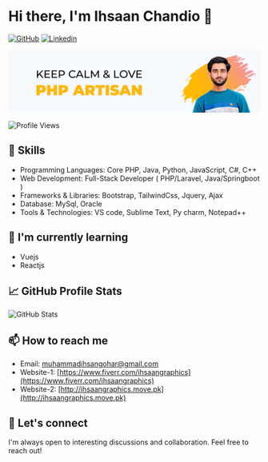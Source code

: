 <!-- Your Name or Username -->
# Hi there, I'm Ihsaan Chandio 👋

<!-- Your Professional Links -->
[![GitHub](https://img.shields.io/github/followers/ihsaan-20?label=Follow&style=social)](https://github.com/ihsaan-20)
[![Linkedin](https://img.shields.io/badge/-Ihsaan_Chandio-blue?style=flat&logo=Linkedin&logoColor=white&link=https://www.linkedin.com/in/muhammad-ihsan-gohar-chandio-20aa11a5/)](https://www.linkedin.com/in/muhammad-ihsan-gohar-chandio-20aa11a5/)


<!-- Your Banner Image -->
![Banner](https://github.com/Ihsaan-20/Ihsaan-20/blob/main/git.png)
<!-- GitHub Profile Views Counter -->
![Profile Views](https://komarev.com/ghpvc/?username=Ihsaan-20)

## 🚀 Skills

<!-- Your top skills -->
- Programming Languages: Core PHP, Java, Python, JavaScript, C#, C++
- Web Development: Full-Stack Developer ( PHP/Laravel, Java/Springboot )
- Frameworks & Libraries: Bootstrap, TailwindCss, Jquery, Ajax
- Database: MySql, Oracle
- Tools & Technologies: VS code, Sublime Text, Py charm, Notepad++

## 🌱 I'm currently learning

<!-- Areas or technologies you are currently learning about -->
- Vuejs
- Reactjs


## 📈 GitHub Profile Stats

![GitHub Stats](https://github-readme-stats.vercel.app/api?username=Ihsaan-20&show_icons=true)



## 📫 How to reach me

<!-- Ways to connect with you -->
- Email: muhammadihsangohar@gmail.com
- Website-1: [https://www.fiverr.com/ihsaangraphics](https://www.fiverr.com/ihsaangraphics)
- Website-2: [http://ihsaangraphics.move.pk](http://ihsaangraphics.move.pk)

## 💬 Let's connect

<!-- A call to action for visitors to connect with you -->
I'm always open to interesting discussions and collaboration. Feel free to reach out!
